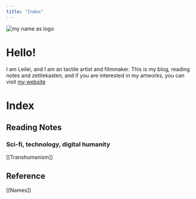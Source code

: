 ```yaml
---
title: "Index"
---
```



![my name as logo](https://media.discordapp.net/attachments/1069671537440985140/1069671570378862622/Untitled_Artwork.gif?ex=659c31c7&is=6589bcc7&hm=6a7176ed5706b3a783d6cf84277f389eff838ab68a8a86a69eae298b28f2e27b&=&width=710&height=480)

# Hello!

I am Leilei, and I am an tactile artist and filmmaker. This is my blog, reading notes and zettlekasten, and if you are interested in my artworks, you can visit [my website](www.leileixia.com)

# Index

## Reading Notes

### Sci-fi, technology, digital humanity

[[Transhumanism]]

## Reference

[[Names]]